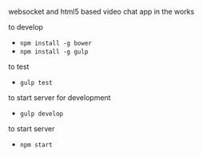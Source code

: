 websocket and html5 based video chat app in the works

to develop

* ```npm install -g bower```
* ```npm install -g gulp```

to test
* ```gulp test```

to start server for development
* ```gulp develop```

to start server
* ```npm start```